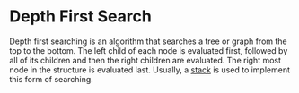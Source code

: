 # Depth First Search
Depth first searching is an algorithm that searches a tree or graph from the top to the bottom. The left child of each node is evaluated first, followed by all of its children and then the right children are evaluated. The right most node in the structure is evaluated last. Usually, a [stack](https://github.com/aspittel/coding_cheat_sheets/blob/master/data_structures/stack.md) is used to implement this form of searching.

